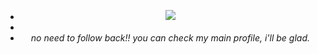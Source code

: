 <div align="center">


-  ![](https://github.com/user-attachments/assets/069bc915-7d1a-4702-aca0-bcdd2dfd3d3d)
-  
-  *no need to follow back!! you can check my main profile, i'll be glad.*
